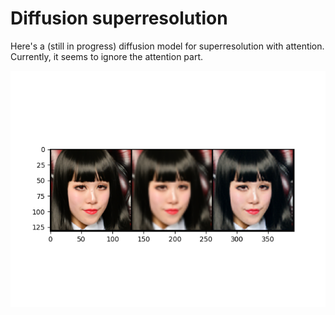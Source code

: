 # Diffusion superresolution

Here's a (still in progress) diffusion model for superresolution with attention.
Currently, it seems to ignore the attention part.

<p align="center">
  <img src="images/sr2_128.png" />
</p>

